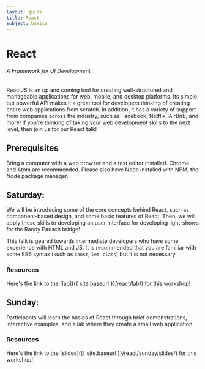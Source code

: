 ```yaml
---
layout: guide
title: React
subject: basics
---
```


# React

###### A Framework for UI Development

ReactJS is an up and coming tool for creating well-structured and manageable
applications for web, mobile, and desktop platforms. Its simple but powerful
API makes it a great tool for developers thinking of creating entire web
applications from scratch. In addition, it has a variety of support from
companies across the industry, such as Facebook, Netflix, AirBnB, and more! If
you’re thinking of taking your web development skills to the next level, then
join us for our React talk!


## Prerequisites

Bring a computer with a web browser and a text editor installed. Chrome and
Atom are recommended. Please also have Node installed with NPM, the Node
package manager.


## Saturday: 
We will be introducing some of the core concepts behind React, such as
component-based design, and some basic features of React. Then, we will apply
these skills to developing an user interface for developing light-shows for the
Randy Pausch bridge!

This talk is geared towards intermediate developers who have some experience
with HTML and JS. It is recommended that you are familiar with some ES6 syntax
(such as `const`, `let`, `class`) but it is not necessary.

### Resources
Here's the link to the [lab]({{ site.baseurl }}/react/lab/) for this workshop!

## Sunday: 

Participants will learn the basics of React through brief demonstrations, interactive examples, and a lab where they create a small web application.

### Resources
Here's the link to the [slides]({{ site.baseurl }}/react/sunday/slides/) for this workshop!

